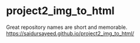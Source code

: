 # project2_img_to_html
Great repository names are short and memorable.
 https://saidursayeed.github.io/project2_img_to_html/
